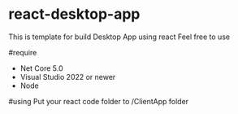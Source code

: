 # react-desktop-app
This is template for build Desktop App using react
Feel free to use

#require 
- Net Core 5.0
- Visual Studio 2022 or newer
- Node

#using
Put your react code folder to /ClientApp folder
